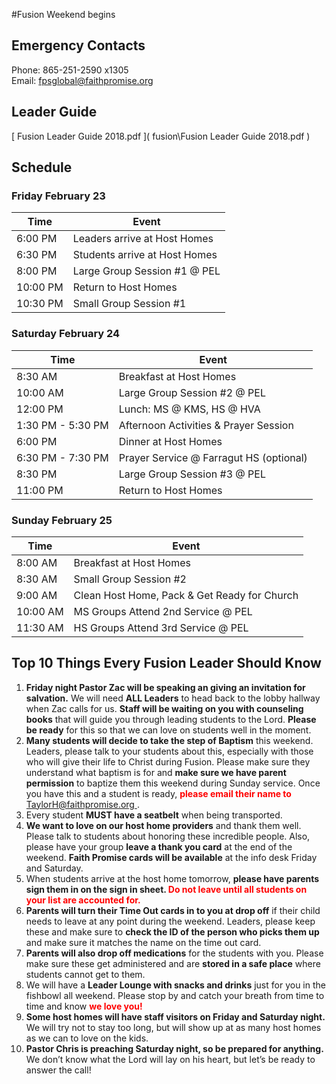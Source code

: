 #Fusion Weekend begins <span id="MyTimer"></span>    

## Emergency Contacts
Phone: 865-251-2590 x1305  
Email: [ fpsglobal@faithpromise.org ]( mailto:fpsglobal@faithpromise.org )

## Leader Guide
[ Fusion Leader Guide 2018.pdf ]( fusion\Fusion Leader Guide 2018.pdf )

## Schedule

### Friday February 23

| Time     | Event                         |
| -------- | ----------------------------- |
| 6:00 PM  | Leaders arrive at Host Homes  |
| 6:30 PM  | Students arrive at Host Homes |
| 8:00 PM  | Large Group Session #1 @ PEL  |
| 10:00 PM | Return to Host Homes          |
| 10:30 PM | Small Group Session #1        |

### Saturday February 24

| Time              | Event                                   |
| ----------------- | --------------------------------------- |
| 8:30 AM           | Breakfast at Host Homes                 |
| 10:00 AM          | Large Group Session #2 @ PEL            |
| 12:00 PM          | Lunch: MS @ KMS, HS @ HVA               |
| 1:30 PM - 5:30 PM | Afternoon Activities & Prayer Session   |
| 6:00 PM           | Dinner at Host Homes                    |
| 6:30 PM - 7:30 PM | Prayer Service @ Farragut HS (optional) |
| 8:30 PM           | Large Group Session #3 @ PEL            |
| 11:00 PM          | Return to Host Homes                    |

### Sunday February 25

| Time     | Event                                        |
| -------- | -------------------------------------------- |
| 8:00 AM  | Breakfast at Host Homes                      |
| 8:30 AM  | Small Group Session #2                       |
| 9:00 AM  | Clean Host Home, Pack & Get Ready for Church |
| 10:00 AM | MS Groups Attend 2nd Service @ PEL           |
| 11:30 AM | HS Groups Attend 3rd Service @ PEL           |

## Top 10 Things Every Fusion Leader Should Know

1. **Friday night Pastor Zac will be speaking an giving an invitation for salvation.** We will need **ALL Leaders** to head back to the lobby hallway when Zac calls for us. **Staff will be waiting on you with counseling books** that will guide you through leading students to the Lord. **Please be ready** for this so that we can love on students well in the moment.
2. **Many students will decide to take the step of Baptism** this weekend. Leaders, please talk to your students about this, especially with those who will give their life to Christ during Fusion. Please make sure they understand what baptism is for and **make sure we have parent permission** to baptize them this weekend during Sunday service. Once you have this and a student is ready, <font color=red>**please email their name to**</font> [ TaylorH@faithpromise.org ]( mailto:TaylorH@faithpromise.org ).
3. Every student **MUST have a seatbelt** when being transported.
4. **We want to love on our host home providers** and thank them well. Please talk to students about honoring these incredible people. Also, please have your group **leave a thank you card** at the end of the weekend. **Faith Promise cards will be available** at the info desk Friday and Saturday.
5. When students arrive at the host home tomorrow, **please have parents sign them in on the sign in sheet. <font color=red>Do not leave until all students on your list are accounted for.**</font>
6. **Parents will turn their Time Out cards in to you at drop off** if their child needs to leave at any point during the weekend. Leaders, please keep these and make sure to **check the ID of the person who picks them up** and make sure it matches the name on the time out card.
7. **Parents will also drop off medications** for the students with you. Please make sure these get administered and are **stored in a safe place** where students cannot get to them.
8. We will have a **Leader Lounge with snacks and drinks** just for you in the fishbowl all weekend. Please stop by and catch your breath from time to time and know <font color=red>**we love you!**</font>
9. **Some host homes will have staff visitors on Friday and Saturday night.** We will try not to stay too long, but will show up at as many host homes as we can to love on the kids.
10. **Pastor Chris is preaching Saturday night, so be prepared for anything.** We don’t know what the Lord will lay on his heart, but let’s be ready to answer the call!

<script>
// Set the date we're counting down to
var countDownDate = new Date("Feb 23, 2018 18:00:00").getTime();

// Update the count down every 1 second
var x = setInterval(function() {

    // Get todays date and time
    var now = new Date().getTime();

    // Find the distance between now an the count down date
    var distance = countDownDate - now;

    // Time calculations for days, hours, minutes and seconds
    var days = Math.floor(distance / (1000 * 60 * 60 * 24));
    var hours = Math.floor((distance % (1000 * 60 * 60 * 24)) / (1000 * 60 * 60));
    var minutes = Math.floor((distance % (1000 * 60 * 60)) / (1000 * 60));
    var seconds = Math.floor((distance % (1000 * 60)) / 1000);

    // Output the result in an element with id="MyTimer"
    document.getElementById("MyTimer").innerHTML = "in " + days + " days " + hours + " hours "
    + minutes + " min " + seconds + " sec ";

    // If the count down is over, write some text
    if (distance < 0) {
        clearInterval(x);
        document.getElementById("MyTimer").innerHTML = "NOW!";
    }
}, 1000);
</script>

<style>
#MyToggleDiv {
	background-color: lightgray;
	border: none;
	border-radius: 12px;
	padding: 10px 10px;
}
#MyButton {
    background-color: #555555;
    border: none;
	border-radius: 12px;
    color: white;
    padding: 10px 10px;
    text-align: center;
    text-decoration: none;
    display: inline-block;
}
</style>

<script>
function myFunction() {
    var x = document.getElementById("MyToggleDiv");
    if (x.style.display === "none") {
        x.style.display = "block";
    } else {
        x.style.display = "none";
    }
}
</script>

